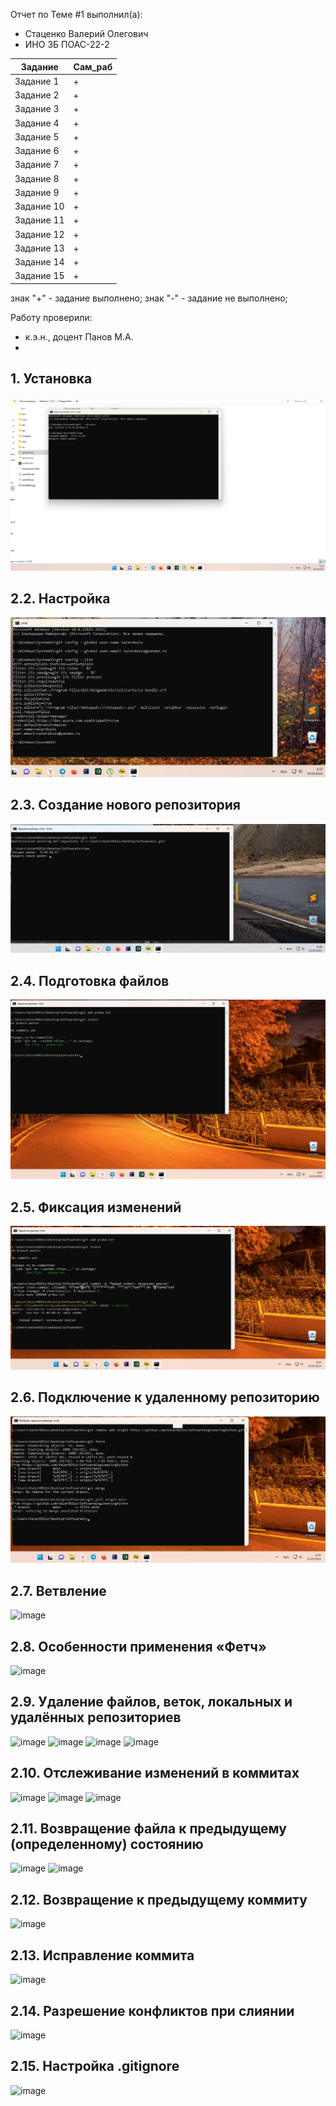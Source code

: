 Отчет по Теме #1 выполнил(а):
- Стаценко Валерий Олегович
- ИНО ЗБ ПОАС-22-2

| Задание | Сам_раб |
| ------ | ------ |
| Задание 1 | + |
| Задание 2 | + |
| Задание 3 | + |
| Задание 4 | + |
| Задание 5 | + |
| Задание 6 | + |
| Задание 7 | + |
| Задание 8 | + |
| Задание 9 | + |
| Задание 10 | + |
| Задание 11 | + |
| Задание 12 | + |
| Задание 13 | + |
| Задание 14 | + |
| Задание 15 | + |

знак "+" - задание выполнено; знак "-" - задание не выполнено;

Работу проверили:
- к.э.н., доцент Панов М.А.
- 
## 1. Установка
![image](pic/1Install.png)

## 2.2. Настройка
![image](pic/2.2Set.png)

## 2.3. Создание нового репозитория
![image](pic/2.3Create.png)

## 2.4. Подготовка файлов
![image](pic/2.4Add.png)

## 2.5. Фиксация изменений
![image](pic/2.5.Fix.png)

## 2.6. Подключение к удаленному репозиторию
![image](pic/2.6Connect.png)

## 2.7. Ветвление
![image]()

## 2.8. Особенности применения «Фетч»
![image]()

## 2.9. Удаление файлов, веток, локальных и удалённых репозиториев
![image]()
![image]()
![image]()
![image]()

## 2.10. Отслеживание изменений в коммитах
![image]()
![image]()
![image]()
## 2.11. Возвращение файла к предыдущему (определенному) состоянию
![image]()
![image]()

## 2.12. Возвращение к предыдущему коммиту
![image]()

## 2.13. Исправление коммита
![image]()

## 2.14. Разрешение конфликтов при слиянии
![image]()

## 2.15. Настройка .gitignore
![image]()
